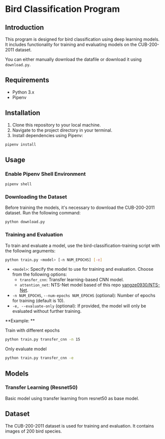 # Bird Classification Program

## Introduction

This program is designed for bird classification using deep learning models. It includes functionality for training and evaluating models on the CUB-200-2011 dataset.

You can either manually download the datafile or download it using `download.py`.

## Requirements

- Python 3.x
- Pipenv

## Installation

1. Clone this repository to your local machine.
2. Navigate to the project directory in your terminal.
3. Install dependencies using Pipenv:

```bash
pipenv install
```

## Usage

### Enable Pipenv Shell Environment

```bash
pipenv shell
```

### Downloading the Dataset

Before training the models, it's necessary to download the CUB-200-2011 dataset. Run the following command:

```bash
python download.py
```

### Training and Evaluation

To train and evaluate a model, use the bird-classification-training script with the following arguments:

```bash
python train.py <model> [-n NUM_EPOCHS] [-e]
```

- `<model>`: Specify the model to use for training and evaluation. Choose from the following options:
	- `transfer_cnn`: Transfer learning-based CNN model.
	- `attention_net`: NTS-Net model based of this repo [yangze0930/NTS-Net](https://github.com/yangze0930/NTS-Net).
- `-n NUM_EPOCHS`, `--num-epochs NUM_EPOCHS` (optional): Number of epochs for training (default is 10).
- `-e, --evaluate-only` (optional): If provided, the model will only be evaluated without further training.

**Example: **

Train with different epochs

```bash
python train.py transfer_cnn -n 15
```

Only evaluate model

```bash
python train.py transfer_cnn -e
```

## Models

### Transfer Learning (Resnet50)

Basic model using transfer learning from resnet50 as base model.

## Dataset

The CUB-200-2011 dataset is used for training and evaluation. It contains images of 200 bird species.
